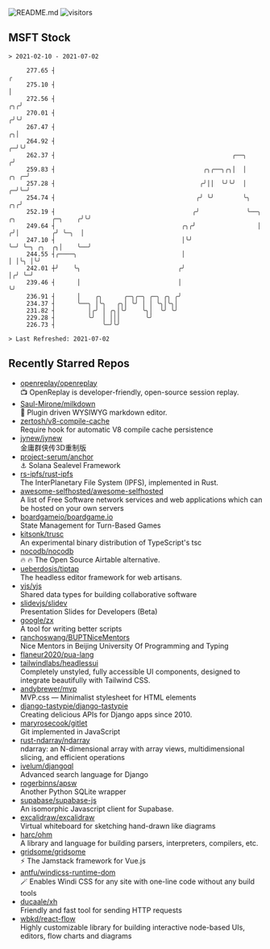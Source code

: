 ![README.md](https://github.com/Gerhut/Gerhut/workflows/README.md/badge.svg)
![visitors](https://visitors.vercel.app/Gerhut/Gerhut?token=8cf69d1f6813d272ef062726b6070c9be4ff72038cfe5a7ded7384a8da65d866)

## MSFT Stock

```
> 2021-02-10 - 2021-07-02

     277.65 ┤                                                                                                  ╭ 
     275.10 ┤                                                                                                  │ 
     272.56 ┤                                                                                               ╭╮╭╯ 
     270.01 ┤                                                                                              ╭╯╰╯  
     267.47 ┤                                                                                            ╭╮│     
     264.92 ┤                                                                                          ╭─╯╰╯     
     262.37 ┤                                                 ╭──╮                                    ╭╯         
     259.83 ┤                                         ╭╮╭──╮╭╮│  │                               ╭╮ ╭─╯          
     257.28 ┤                                        ╭╯││  ╰╯╰╯  │                             ╭─╯╰─╯            
     254.74 ┤                                       ╭╯ ╰╯        ╰╮                         ╭╮╭╯                 
     252.19 ┤                                      ╭╯             ╰──╮  ╭╮          ╭─╮    ╭╯╰╯                  
     249.64 ┤                                   ╭╮╭╯                 │ ╭╯│         ╭╯ ╰─╮  │                     
     247.10 ┤                                   │╰╯                  ╰─╯ ╰─╮ ╭╮  ╭╮│    ╰──╯                     
     244.55 ┤╭────╮                             │                          │ │╰╮ │╰╯                             
     242.01 ┼╯    ╰╮                           ╭╯                          │╭╯ ╰─╯                               
     239.46 ┤      │                           │                           ╰╯                                    
     236.91 ┤      │    ╭╮      ╭─╮╭─╮ ╭─╮ ╭╮ ╭╯                                                                 
     234.37 ┤      ╰──╮ │╰╮   ╭╮│ ╰╯ │ │ ╰╮│╰╮│                                                                  
     231.82 ┤         │╭╯ │ ╭╮│╰╯    ╰╮│  ╰╯ ╰╯                                                                  
     229.28 ┤         ╰╯  │ │││       ╰╯                                                                         
     226.73 ┤             ╰─╯╰╯                                                                                  

> Last Refreshed: 2021-07-02
```

## Recently Starred Repos

- [openreplay/openreplay](https://github.com/openreplay/openreplay)  
  :tv: OpenReplay is developer-friendly, open-source session replay.
- [Saul-Mirone/milkdown](https://github.com/Saul-Mirone/milkdown)  
  🍼 Plugin driven WYSIWYG  markdown editor.
- [zertosh/v8-compile-cache](https://github.com/zertosh/v8-compile-cache)  
  Require hook for automatic V8 compile cache persistence
- [jynew/jynew](https://github.com/jynew/jynew)  
  金庸群侠传3D重制版
- [project-serum/anchor](https://github.com/project-serum/anchor)  
  ⚓ Solana Sealevel Framework
- [rs-ipfs/rust-ipfs](https://github.com/rs-ipfs/rust-ipfs)  
  The InterPlanetary File System (IPFS), implemented in Rust.
- [awesome-selfhosted/awesome-selfhosted](https://github.com/awesome-selfhosted/awesome-selfhosted)  
  A list of Free Software network services and web applications which can be hosted on your own servers
- [boardgameio/boardgame.io](https://github.com/boardgameio/boardgame.io)  
  State Management for Turn-Based Games
- [kitsonk/trusc](https://github.com/kitsonk/trusc)  
  An experimental binary distribution of TypeScript's tsc
- [nocodb/nocodb](https://github.com/nocodb/nocodb)  
  🔥 🔥  The Open Source Airtable alternative. 
- [ueberdosis/tiptap](https://github.com/ueberdosis/tiptap)  
  The headless editor framework for web artisans.
- [yjs/yjs](https://github.com/yjs/yjs)  
  Shared data types for building collaborative software
- [slidevjs/slidev](https://github.com/slidevjs/slidev)  
  Presentation Slides for Developers (Beta)
- [google/zx](https://github.com/google/zx)  
  A tool for writing better scripts
- [ranchoswang/BUPTNiceMentors](https://github.com/ranchoswang/BUPTNiceMentors)  
  Nice Mentors in Beijing University Of Programming and Typing 
- [flaneur2020/pua-lang](https://github.com/flaneur2020/pua-lang)  
- [tailwindlabs/headlessui](https://github.com/tailwindlabs/headlessui)  
  Completely unstyled, fully accessible UI components, designed to integrate beautifully with Tailwind CSS.
- [andybrewer/mvp](https://github.com/andybrewer/mvp)  
  MVP.css — Minimalist stylesheet for HTML elements
- [django-tastypie/django-tastypie](https://github.com/django-tastypie/django-tastypie)  
  Creating delicious APIs for Django apps since 2010.
- [maryrosecook/gitlet](https://github.com/maryrosecook/gitlet)  
  Git implemented in JavaScript
- [rust-ndarray/ndarray](https://github.com/rust-ndarray/ndarray)  
  ndarray: an N-dimensional array with array views, multidimensional slicing, and efficient operations
- [ivelum/djangoql](https://github.com/ivelum/djangoql)  
  Advanced search language for Django
- [rogerbinns/apsw](https://github.com/rogerbinns/apsw)  
  Another Python SQLite wrapper
- [supabase/supabase-js](https://github.com/supabase/supabase-js)  
  An isomorphic Javascript client for Supabase.
- [excalidraw/excalidraw](https://github.com/excalidraw/excalidraw)  
  Virtual whiteboard for sketching hand-drawn like diagrams
- [harc/ohm](https://github.com/harc/ohm)  
  A library and language for building parsers, interpreters, compilers, etc.
- [gridsome/gridsome](https://github.com/gridsome/gridsome)  
  ⚡️ The Jamstack framework for Vue.js
- [antfu/windicss-runtime-dom](https://github.com/antfu/windicss-runtime-dom)  
  🪄 Enables Windi CSS for any site with one-line code without any build tools 
- [ducaale/xh](https://github.com/ducaale/xh)  
  Friendly and fast tool for sending HTTP requests
- [wbkd/react-flow](https://github.com/wbkd/react-flow)  
  Highly customizable library for building interactive node-based UIs, editors, flow charts and diagrams 
